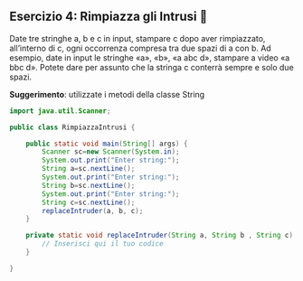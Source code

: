 ## Esercizio 4: Rimpiazza gli Intrusi 🛴

Date tre stringhe a, b e c in input, stampare c dopo aver rimpiazzato, all’interno di c, ogni
occorrenza compresa tra due spazi di a con b. Ad esempio, date in input le stringhe «a», «b», «a
abc d», stampare a video «a bbc d». Potete dare per assunto che la stringa c conterrà sempre e
solo due spazi.

**Suggerimento**: utilizzate i metodi della classe String

```java
import java.util.Scanner;

public class RimpiazzaIntrusi {

    public static void main(String[] args) {
        Scanner sc=new Scanner(System.in);
        System.out.print("Enter string:");
        String a=sc.nextLine();
        System.out.print("Enter string:");
        String b=sc.nextLine();
        System.out.print("Enter string:");
        String c=sc.nextLine();
        replaceIntruder(a, b, c);
    }

    private static void replaceIntruder(String a, String b , String c) {
        // Inserisci qui il tuo codice
    }

}